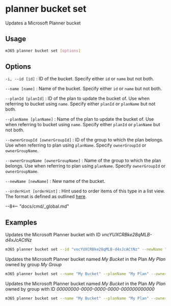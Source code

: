 # planner bucket set

Updates a Microsoft Planner bucket

## Usage

```sh
m365 planner bucket set [options]
```

## Options

`-i, --id [id]`
: ID of the bucket. Specify either `id` or `name` but not both.

`--name [name]`
: Name of the bucket. Specify either `id` or `name` but not both.

`--planId [planId]`
: ID of the plan to update the bucket of. Use when referring to bucket using `name`. Specify either `planId` or `planName` but not both.

`--planName [planName]`
: Name of the plan to update the bucket of. Use when referring to bucket using `name`. Specify either `planId` or `planName` but not both.

`--ownerGroupId [ownerGroupId]`
: ID of the group to which the plan belongs. Use when referring to plan using `planName`. Specify `ownerGroupId` or `ownerGroupName`.

`--ownerGroupName [ownerGroupName]`
: Name of the group to which the plan belongs. Use when referring to plan using `planName`. Specify `ownerGroupId` or `ownerGroupName`.

`--newName [newName]`
: New name of the bucket.

`--orderHint [orderHint]`
: Hint used to order items of this type in a list view. The format is defined as outlined [here](https://docs.microsoft.com/en-us/graph/api/resources/planner-order-hint-format?view=graph-rest-1.0).

--8<-- "docs/cmd/_global.md"

## Examples

Updates the Microsoft Planner bucket with ID _vncYUXCRBke28qMLB-d4xJcACtNz_

```sh
m365 planner bucket set --id "vncYUXCRBke28qMLB-d4xJcACtNz" --newName "New bucket name"
```

Updates the Microsoft Planner bucket named _My Bucket_ in the Plan _My Plan_ owned by group _My Group_

```sh
m365 planner bucket set --name "My Bucket" --planName "My Plan" --ownerGroupName "My Group" --newName "New bucket name"
```

Updates the Microsoft Planner bucket named _My Bucket_ in the Plan _My Plan_ owned by group with ID _00000000-0000-0000-0000-000000000000_

```sh
m365 planner bucket set --name "My Bucket" --planName "My Plan" --ownerGroupId 00000000-0000-0000-0000-000000000000 --newName "New bucket name"
```
